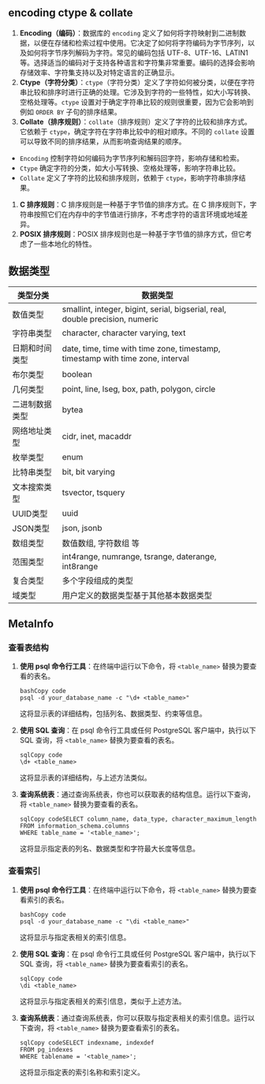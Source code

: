 ## encoding ctype & collate

1. **Encoding（编码）**：数据库的 `encoding` 定义了如何将字符映射到二进制数据，以便在存储和检索过程中使用。它决定了如何将字符编码为字节序列，以及如何将字节序列解码为字符。常见的编码包括 UTF-8、UTF-16、LATIN1 等。选择适当的编码对于支持各种语言和字符集非常重要。编码的选择会影响存储效率、字符集支持以及对特定语言的正确显示。
2. **Ctype（字符分类）**：`ctype`（字符分类）定义了字符如何被分类，以便在字符串比较和排序时进行正确的处理。它涉及到字符的一些特性，如大小写转换、空格处理等。`ctype` 设置对于确定字符串比较的规则很重要，因为它会影响到例如 `ORDER BY` 子句的排序结果。
3. **Collate（排序规则）**：`collate`（排序规则）定义了字符的比较和排序方式。它依赖于 `ctype`，确定字符在字符串比较中的相对顺序。不同的 `collate` 设置可以导致不同的排序结果，从而影响查询结果的顺序。

- `Encoding` 控制字符如何编码为字节序列和解码回字符，影响存储和检索。
- `Ctype` 确定字符的分类，如大小写转换、空格处理等，影响字符串比较。
- `Collate` 定义了字符的比较和排序规则，依赖于 `ctype`，影响字符串排序结果。

1. **C 排序规则**：C 排序规则是一种基于字节值的排序方式。在 C 排序规则下，字符串按照它们在内存中的字节值进行排序，不考虑字符的语言环境或地域差异。
2. **POSIX 排序规则**：POSIX 排序规则也是一种基于字节值的排序方式，但它考虑了一些本地化的特性。


## 数据类型

| 类型分类    | 数据类型                                                                           |
|---------|--------------------------------------------------------------------------------|
| 数值类型    | smallint, integer, bigint, serial, bigserial, real, double precision, numeric  |
| 字符串类型   | character, character varying, text                                             |
| 日期和时间类型 | date, time, time with time zone, timestamp, timestamp with time zone, interval |
| 布尔类型    | boolean                                                                        |
| 几何类型    | point, line, lseg, box, path, polygon, circle                                  |
| 二进制数据类型 | bytea                                                                          |
| 网络地址类型  | cidr, inet, macaddr                                                            |
| 枚举类型    | enum                                                                           |
| 比特串类型   | bit, bit varying                                                               |
| 文本搜索类型  | tsvector, tsquery                                                              |
| UUID类型  | uuid                                                                           |
| JSON类型  | json, jsonb                                                                    |
| 数组类型    | 数值数组, 字符数组 等                                                                   |
| 范围类型    | int4range, numrange, tsrange, daterange, int8range                             |
| 复合类型    | 多个字段组成的类型                                                                      |
| 域类型     | 用户定义的数据类型基于其他基本数据类型                                                            |

## MetaInfo

### 查看表结构

1. **使用 psql 命令行工具**：在终端中运行以下命令，将 `<table_name>` 替换为要查看的表名。

   ```
   bashCopy code
   psql -d your_database_name -c "\d+ <table_name>"
   ```

   这将显示表的详细结构，包括列名、数据类型、约束等信息。

1. **使用 SQL 查询**：在 psql 命令行工具或任何 PostgreSQL 客户端中，执行以下 SQL 查询，将 `<table_name>` 替换为要查看的表名。

   ```
   sqlCopy code
   \d+ <table_name>
   ```

   这将显示表的详细结构，与上述方法类似。

1. **查询系统表**：通过查询系统表，你也可以获取表的结构信息。运行以下查询，将 `<table_name>` 替换为要查看的表名。

   ```
   sqlCopy codeSELECT column_name, data_type, character_maximum_length
   FROM information_schema.columns
   WHERE table_name = '<table_name>';
   ```

   这将显示指定表的列名、数据类型和字符最大长度等信息。

### 查看索引

1. **使用 psql 命令行工具**：在终端中运行以下命令，将 `<table_name>` 替换为要查看索引的表名。

   ```
   bashCopy code
   psql -d your_database_name -c "\di <table_name>"
   ```

   这将显示与指定表相关的索引信息。

1. **使用 SQL 查询**：在 psql 命令行工具或任何 PostgreSQL 客户端中，执行以下 SQL 查询，将 `<table_name>` 替换为要查看索引的表名。

   ```
   sqlCopy code
   \di <table_name>
   ```

   这将显示与指定表相关的索引信息，类似于上述方法。

1. **查询系统表**：通过查询系统表，你可以获取与指定表相关的索引信息。运行以下查询，将 `<table_name>` 替换为要查看索引的表名。

   ```
   sqlCopy codeSELECT indexname, indexdef
   FROM pg_indexes
   WHERE tablename = '<table_name>';
   ```

   这将显示指定表的索引名称和索引定义。

